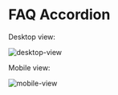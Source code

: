 # FAQ Accordion

Desktop view:

![desktop-view](https://github.com/user-attachments/assets/a9c05a13-20de-48fb-884f-edeaee3fc2a5)

Mobile view:

![mobile-view](https://github.com/user-attachments/assets/a6ee9b9e-1045-4080-b19b-d096c764c40b)
